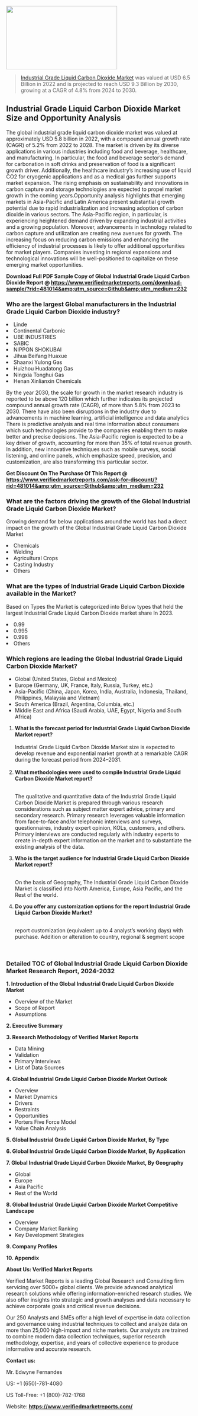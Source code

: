 
<img src="https://ffe5etoiles.com/wp-content/uploads/2024/12/MST1-300x171.png" alt="" width="300" height="171" class="alignnone size-medium wp-image-20088" /><blockquote><p><p><a href="https://www.verifiedmarketreports.com/download-sample/?rid=481014&utm_source=Github&utm_medium=232" target="_blank">Industrial Grade Liquid Carbon Dioxide Market</a> was valued at USD 6.5 Billion in 2022 and is projected to reach USD 9.3 Billion by 2030, growing at a CAGR of 4.8% from 2024 to 2030.</p></blockquote><p><h2>Industrial Grade Liquid Carbon Dioxide Market Size and Opportunity Analysis</h2>The global industrial grade liquid carbon dioxide market was valued at approximately USD 5.8 billion in 2022, with a compound annual growth rate (CAGR) of 5.2% from 2022 to 2028. The market is driven by its diverse applications in various industries including food and beverage, healthcare, and manufacturing. In particular, the food and beverage sector’s demand for carbonation in soft drinks and preservation of food is a significant growth driver. Additionally, the healthcare industry’s increasing use of liquid CO2 for cryogenic applications and as a medical gas further supports market expansion. The rising emphasis on sustainability and innovations in carbon capture and storage technologies are expected to propel market growth in the coming years.Opportunity analysis highlights that emerging markets in Asia-Pacific and Latin America present substantial growth potential due to rapid industrialization and increasing adoption of carbon dioxide in various sectors. The Asia-Pacific region, in particular, is experiencing heightened demand driven by expanding industrial activities and a growing population. Moreover, advancements in technology related to carbon capture and utilization are creating new avenues for growth. The increasing focus on reducing carbon emissions and enhancing the efficiency of industrial processes is likely to offer additional opportunities for market players. Companies investing in regional expansions and technological innovations will be well-positioned to capitalize on these emerging market opportunities.</p><p class=""><strong>Download Full PDF Sample Copy of Global Industrial Grade Liquid Carbon Dioxide Report @ <a href="https://www.verifiedmarketreports.com/download-sample/?rid=481014&amp;utm_source=Github&amp;utm_medium=232" target="_blank">https://www.verifiedmarketreports.com/download-sample/?rid=481014&amp;utm_source=Github&amp;utm_medium=232</a></strong></p><h3 id="" class="">Who are the largest Global manufacturers in the Industrial Grade Liquid Carbon Dioxide industry?</h3><p><li>Linde</li><li> Continental Carbonic</li><li> UBE INDUSTRIES</li><li> SABIC</li><li> NIPPON SHOKUBAI</li><li> Jihua Beifang Huaxue</li><li> Shaanxi Yulong Gas</li><li> Huizhou Huadatong Gas</li><li> Ningxia Tonghui Gas</li><li> Henan Xinlianxin Chemicals</li></p><div class=""><div class="" dir="" data-message-author-role="" data-message-id="" data-message-model-slug=""><div class=""><div class=""><div class=""><div class="" dir="" data-message-author-role="" data-message-id="" data-message-model-slug=""><div class=""><div class=""><p>By the year 2030, the scale for growth in the market research industry is reported to be above 120 billion which further indicates its projected compound annual growth rate (CAGR), of more than 5.8% from 2023 to 2030. There have also been disruptions in the industry due to advancements in machine learning, artificial intelligence and data analytics There is predictive analysis and real time information about consumers which such technologies provide to the companies enabling them to make better and precise decisions. The Asia-Pacific region is expected to be a key driver of growth, accounting for more than 35% of total revenue growth. In addition, new innovative techniques such as mobile surveys, social listening, and online panels, which emphasize speed, precision, and customization, are also transforming this particular sector.</p><p><strong>Get Discount On The Purchase Of This Report @&nbsp; <a href="https://www.verifiedmarketreports.com/ask-for-discount/?rid=481014&amp;utm_source=Github&amp;utm_medium=232" target="_blank">https://www.verifiedmarketreports.com/ask-for-discount/?rid=481014&amp;utm_source=Github&amp;utm_medium=232</a></strong></p></div></div></div></div></div></div></div></div><h3 id="" class="">What are the factors driving the growth of the Global Industrial Grade Liquid Carbon Dioxide Market?</h3><p id="" class="">Growing demand for below applications around the world has had a direct impact on the growth of the Global Industrial Grade Liquid Carbon Dioxide Market</p><p id="" class=""><li>Chemicals</li><li> Welding</li><li> Agricultural Crops</li><li> Casting Industry</li><li> Others</li></p><h3 id="" class="">What are the types of Industrial Grade Liquid Carbon Dioxide available in the Market?</h3><p id="" class="">Based on Types the Market is categorized into Below types that held the largest Industrial Grade Liquid Carbon Dioxide market share In 2023.</p><p id="" class=""><li>0.99</li><li> 0.995</li><li> 0.998</li><li> Others</li></p><h3 id="" class="">Which regions are leading the Global Industrial Grade Liquid Carbon Dioxide Market?</h3><ul><li>Global (United States, Global and Mexico)</li><li>Europe (Germany, UK, France, Italy, Russia, Turkey, etc.)</li><li>Asia-Pacific (China, Japan, Korea, India, Australia, Indonesia, Thailand, Philippines, Malaysia and Vietnam)</li><li>South America (Brazil, Argentina, Columbia, etc.)</li><li>Middle East and Africa (Saudi Arabia, UAE, Egypt, Nigeria and South Africa)</li></ul><p><ol><li><strong>What is the forecast period for Industrial Grade Liquid Carbon Dioxide Market report?<br /></strong><br /><span data-sheets-root="1" data-sheets-value="{&quot;1&quot;:2,&quot;2&quot;:&quot;XXXX size is expected to develop revenue and exponential market growth at a remarkable CAGR during the forecast period from 2024&ndash;2030.&quot;}" data-sheets-userformat="{&quot;2&quot;:12674,&quot;4&quot;:{&quot;1&quot;:2,&quot;2&quot;:16776960},&quot;10&quot;:2,&quot;11&quot;:0,&quot;15&quot;:&quot;Arial&quot;,&quot;16&quot;:12}">Industrial Grade Liquid Carbon Dioxide Market size is expected to develop revenue and exponential market growth at a remarkable CAGR during the forecast period from 2024&ndash;2031.</span><br /><br /></li><li><strong>What methodologies were used to compile Industrial Grade Liquid Carbon Dioxide Market report?<br /><br /></strong><p>The qualitative and quantitative data of the&nbsp;Industrial Grade Liquid Carbon Dioxide Market is prepared through various research considerations such as subject matter expert advice, primary and secondary research. Primary research leverages valuable information from face-to-face and/or telephonic interviews and surveys, questionnaires, industry expert opinion, KOLs, customers, and others. Primary interviews are conducted regularly with industry experts to create in-depth expert information on the market and to substantiate the existing analysis of the data.&nbsp;</p></li><li><strong>Who is the target audience for Industrial Grade Liquid Carbon Dioxide Market report?<br /><br /></strong><p>On the basis of Geography, The&nbsp;Industrial Grade Liquid Carbon Dioxide Market is classified into North America, Europe, Asia Pacific, and the Rest of the world.</p></li><li><strong>Do you offer any customization options for the report Industrial Grade Liquid Carbon Dioxide Market?<br /><br /></strong><p>report customization (equivalent up to 4 analyst&rsquo;s working days) with purchase. Addition or alteration to country, regional &amp; segment scope</p><p>&nbsp;</p></li></ol></p><h3 id="" class="">Detailed TOC of Global Industrial Grade Liquid Carbon Dioxide Market Research Report, 2024-2032</h3><p id="" class=""><strong>1. Introduction of the Global Industrial Grade Liquid Carbon Dioxide Market</strong></p><ul><li>Overview of the Market</li><li>Scope of Report</li><li>Assumptions</li></ul><p id="" class=""><strong>2. Executive Summary</strong></p><p id="" class=""><strong>3. Research Methodology of&nbsp;Verified Market Reports</strong></p><ul><li>Data Mining</li><li>Validation</li><li>Primary Interviews</li><li>List of Data Sources</li></ul><p id="" class=""><strong>4. Global Industrial Grade Liquid Carbon Dioxide Market Outlook</strong></p><ul><li>Overview</li><li>Market Dynamics</li><li>Drivers</li><li>Restraints</li><li>Opportunities</li><li>Porters Five Force Model</li><li>Value Chain Analysis</li></ul><p id="" class=""><strong>5. Global Industrial Grade Liquid Carbon Dioxide Market, By&nbsp;Type</strong></p><p id="" class=""><strong>6. Global Industrial Grade Liquid Carbon Dioxide Market, By Application</strong></p><p id="" class=""><strong>7. Global Industrial Grade Liquid Carbon Dioxide Market, By Geography</strong></p><ul><li>Global</li><li>Europe</li><li>Asia Pacific</li><li>Rest of the World</li></ul><p id="" class=""><strong>8. Global Industrial Grade Liquid Carbon Dioxide Market Competitive Landscape</strong></p><ul><li>Overview</li><li>Company Market Ranking</li><li>Key Development Strategies</li></ul><p id="" class=""><strong>9. Company Profiles</strong></p><p id="" class=""><strong>10. Appendix</strong></p><p id="" class=""><strong>About Us: Verified Market Reports</strong></p><p id="" class="">Verified Market Reports is a leading Global Research and Consulting firm servicing over 5000+ global clients. We provide advanced analytical research solutions while offering information-enriched research studies. We also offer insights into strategic and growth analyses and data necessary to achieve corporate goals and critical revenue decisions.</p><p id="" class="">Our 250 Analysts and SMEs offer a high level of expertise in data collection and governance using industrial techniques to collect and analyze data on more than 25,000 high-impact and niche markets. Our analysts are trained to combine modern data collection techniques, superior research methodology, expertise, and years of collective experience to produce informative and accurate research.</p><p id="" class=""><strong>Contact us:</strong></p><p id="" class="">Mr. Edwyne Fernandes</p><p id="" class="">US: +1 (650)-781-4080</p><p id="" class="">US Toll-Free: +1 (800)-782-1768</p><p id="" class="">Website: <a target="" data-test-app-aware-link=""><strong>https://www.verifiedmarketreports.com/</strong></a></p>
